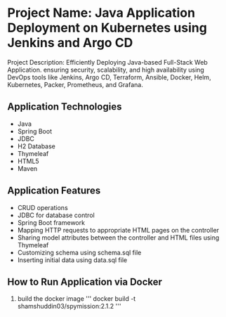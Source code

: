 # Project Name: Java Application Deployment on Kubernetes using Jenkins and Argo CD

 Project Description: Efficiently Deploying Java-based Full-Stack Web Application. ensuring security, scalability, and high availability using DevOps tools like Jenkins, Argo CD, Terraform, Ansible, Docker, Helm, Kubernetes, Packer, Prometheus, and Grafana.

## Application Technologies

- Java
- Spring Boot
- JDBC
- H2 Database
- Thymeleaf
- HTML5
- Maven

## Application Features

- CRUD operations
- JDBC for database control
- Spring Boot framework
- Mapping HTTP requests to appropriate HTML pages on the controller
- Sharing model attributes between the controller and HTML files using Thymeleaf
- Customizing schema using schema.sql file
- Inserting initial data using data.sql file

## How to Run Application via Docker

1. build the docker image
   '''
   docker build -t shamshuddin03/spymission:2.1.2
   '''


